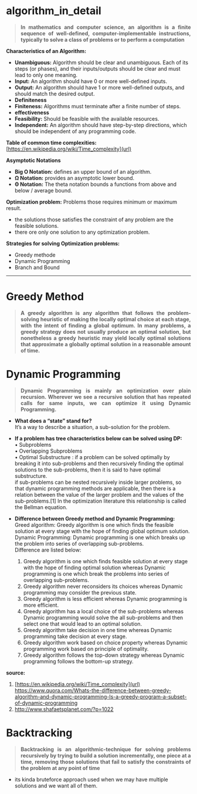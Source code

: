 # algorithm_in_detail
>**<p align="justify">In mathematics and computer science, an algorithm is a finite sequence of well-defined, computer-implementable instructions, typically to solve a class of problems or to perform a computation<p/>**

**Characteristics of an Algorithm:**
- **Unambiguous:** Algorithm should be clear and unambiguous. Each of its steps (or phases), and their inputs/outputs should be clear and    must lead to only one meaning.
- **Input:** An algorithm should have 0 or more well-defined inputs.
- **Output:** An algorithm should have 1 or more well-defined outputs, and should match the desired output.
- **Definiteness** 
- **Finiteness:** Algorithms must terminate after a finite number of steps.
- **effectiveness**
- **Feasibility:**  Should be feasible with the available resources.
- **Independent:**  An algorithm should have step-by-step directions, which should be independent of any programming code.

**Table of common time complexities:**
[https://en.wikipedia.org/wiki/Time_complexity](url)

**Asymptotic Notations**
- **Big O Notation:** defines an upper bound of an algorithm.
- **Ω Notation:** provides an asymptotic lower bound.
- **Θ Notation:** The theta notation bounds a functions from above and below / average bound.

**Optimization problem:** Problems those requires minimum or maximum result.
- the solutions those satisfies the constraint of any problem are the feasible solutions.
- there ore only one solution to any optimization problem. 

**Strategies for solving Optimization problems:**
- Greedy methode
- Dynamic Programming 
- Branch and Bound

------------------------------------------------------------------------------------------------------------------------------------------
# Greedy Method
>**<p align="justify">A greedy algorithm is any algorithm that follows the problem-solving heuristic of making the locally optimal choice at each stage, with the intent of finding a global optimum. In many problems, a greedy strategy does not usually produce an optimal solution, but nonetheless a greedy heuristic may yield locally optimal solutions that approximate a globally optimal solution in a reasonable amount of time.<p/>**

# Dynamic Programming
>**<p align="justify">Dynamic Programming is mainly an optimization over plain recursion. Wherever we see a recursive solution that has repeated calls for same inputs, we can optimize it using Dynamic Programming.<p/>**

- **What does a “state” stand for?**<br>
  It’s a way to describe a situation, a sub-solution for the problem.
- **If a problem has tree characteristics below can be solved using DP:**<br>
  •	Subproblems<br>
  •	Overlapping Subproblems<br>
  •	Optimal Substructure : if a problem can be solved optimally by breaking it into sub-problems and then recursively finding the     optimal solutions to the sub-problems, then it is said to have optimal substructure.<br> if sub-problems can be nested recursively    inside larger problems, so that dynamic programming methods are applicable, then there is a   relation between the value of the larger problem and the values of the sub-problems.[1] In the optimization literature this     relationship is called the Bellman equation.<br>

- **Difference between Greedy method and Dynamic Programming:**<br>
    Greed algorithm: Greedy algorithm is one which finds the feasible solution at every stage with the hope of finding global optimum    solution.<br>
   Dynamic Programming: Dynamic programming is one which breaks up the problem into series of overlapping sub-problems.<br>
   Difference are listed below:<br>
   1.	Greedy algorithm is one which finds feasible solution at every stage with the hope of finding optimal solution whereas Dynamic   programming is one which break the problems into series of overlapping sub-problems.
   2.	Greedy algorithm never reconsiders its choices whereas Dynamic programming may consider the previous state.
   3.	Greedy algorithm is less efficient whereas Dynamic programming is more efficient.
   4.	Greedy algorithm has a local choice of the sub-problems whereas Dynamic programming would solve the all sub-problems and then select one that would lead to an optimal solution.
   5.	Greedy algorithm take decision in one time whereas Dynamic programming take decision at every stage.
   6.	Greedy algorithm work based on choice property whereas Dynamic programming work based on principle of optimality.
   7.	Greedy algorithm follows the top-down strategy whereas Dynamic programming follows the bottom-up strategy.

**source:**
01. [https://en.wikipedia.org/wiki/Time_complexity](url)
https://www.quora.com/Whats-the-difference-between-greedy-algorithm-and-dynamic-programming-Is-a-greedy-program-a-subset-of-dynamic-programming
02. http://www.shafaetsplanet.com/?p=1022

# Backtracking
>**<p align="justify">Backtracking is an algorithmic-technique for solving problems recursively by trying to build a solution incrementally, one piece at a time, removing those solutions that fail to satisfy the constraints of the problem at any point of time<p/>**
 - its kinda bruteforce approach used when we may have multiple solutions and we want all of them.
